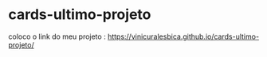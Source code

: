 # cards-ultimo-projeto
coloco o link do meu projeto :  https://vinicuralesbica.github.io/cards-ultimo-projeto/

